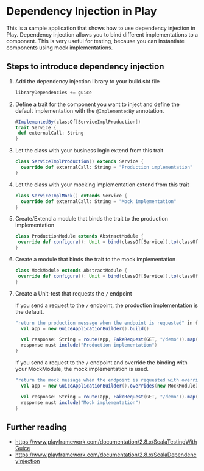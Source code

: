 # Dependency Injection in Play

This is a sample application that shows how to use dependency injection in Play.
Dependency injection allows you to bind different implementations to a component.
This is very useful for testing, because you can instantiate components using mock implementations.

## Steps to introduce dependency injection

1. Add the dependency injection library to your build.sbt file
    ```scala 
    libraryDependencies += guice
    ```

2. Define a trait for the component you want to inject and define the default implementation with the `@ImplementedBy` annotation.
    ```scala
   @ImplementedBy(classOf[ServiceImplProduction])
   trait Service {
     def externalCall: String
   }
    ```
3. Let the class with your business logic extend from this trait
    ```scala
    class ServiceImplProduction() extends Service {
      override def externalCall: String = "Production implementation"
    }
    ```

4. Let the class with your mocking implementation extend from this trait
    ```scala
    class ServiceImplMock() extends Service {
      override def externalCall: String = "Mock implementation"
    }
    ```

5. Create/Extend a module that binds the trait to the production implementation
    ```scala
   class ProductionModule extends AbstractModule {
     override def configure(): Unit = bind(classOf[Service]).to(classOf[ServiceImplProduction])
   }
    ```

6. Create a module that binds the trait to the mock implementation
    ```scala
   class MockModule extends AbstractModule {
     override def configure(): Unit = bind(classOf[Service]).to(classOf[ServiceImplMock])
   }
    ```

7. Create a Unit-test that requests the `/` endpoint

   If you send a request to the `/` endpoint, the production implementation is the default.
   ```scala
   "return the production message when the endpoint is requested" in {
     val app = new GuiceApplicationBuilder().build()

     val response: String = route(app, FakeRequest(GET, "/demo")).map(contentAsString(_)).getOrElse("")
     response must include("Production implementation")
   }
   ```   

   If you send a request to the `/` endpoint and override the binding with your MockModule, the mock implementation is used.
   ```scala
   "return the mock message when the endpoint is requested with overridden bindings" in {
     val app = new GuiceApplicationBuilder().overrides(new MockModule).build()

     val response: String = route(app, FakeRequest(GET, "/demo")).map(contentAsString(_)).getOrElse("")
     response must include("Mock implementation")
   }
   ```



## Further reading
- https://www.playframework.com/documentation/2.8.x/ScalaTestingWithGuice
- https://www.playframework.com/documentation/2.8.x/ScalaDependencyInjection